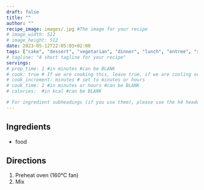 ```yaml
---
draft: false
title: ""
author: ""
recipe_image: images/.jpg #The image for your recipe
# image_width: 512
# image_height: 512
date: 2023-05-12T22:05:03+02:00
tags: ["cake", "dessert", "vegetarian", "dinner", "lunch", "entree", "snack"] #tags for your recipe
# tagline: "A short tagline for your recipe"
servings: 
# prep_time: 1 #in minutes #can be BLANK
# cook: true # If we are cooking this, leave true, if we are cooling set to false
# cook_increment: minutes # set to minutes or hours
# cook_time: 1 #in minutes or hours #can be BLANK
# calories:  #in kcal #can be BLANK

# For ingredient subheadings (if you use them), please use the h4 header.  For print view I have those elements targeted
---
```



## Ingredients

- food

## Directions

1. Preheat oven (160°C fan)
2. Mix
